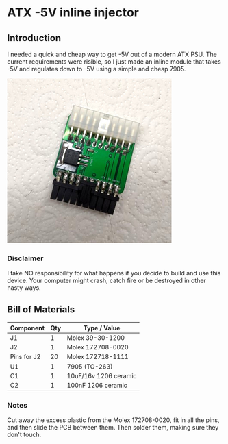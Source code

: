 # ATX -5V inline injector

## Introduction

I needed a quick and cheap way to get -5V out of a modern ATX PSU. The current requirements were risible, so I just made an inline module that takes -5V and regulates down to -5V using a simple and cheap 7905.

![Rev. 1.0 PCB](pics/ATXm5v.jpg)

### Disclaimer

I take NO responsibility for what happens if you decide to build and use this device. Your computer might crash, catch fire or be destroyed in other nasty ways.

## Bill of Materials

| Component         | Qty | Type / Value          |
| ----------------- | --- | --------------------- |
| J1                |  1  | Molex 39-30-1200      |
| J2                |  1  | Molex 172708-0020     |
| Pins for J2       |  20 | Molex 172718-1111     |
| U1                |  1  | 7905 (TO-263)         |
| C1                |  1  | 10uF/16v 1206 ceramic |
| C2                |  1  | 100nF 1206 ceramic    |

### Notes

Cut away the excess plastic from the Molex 172708-0020, fit in all the pins, and then slide the PCB between them. Then solder them, making sure they don't touch.
